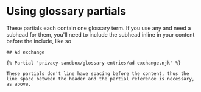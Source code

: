 # Using glossary partials

These partials each contain one glossary term. If you use any and need a subhead for them, you'll need to include the subhead inline in your content before the include, like so

    ## Ad exchange

    {% Partial 'privacy-sandbox/glossary-entries/ad-exchange.njk' %}
    
    These partials don't line have spacing before the content, thus the line space between the header and the partial reference is necessary, as above.
